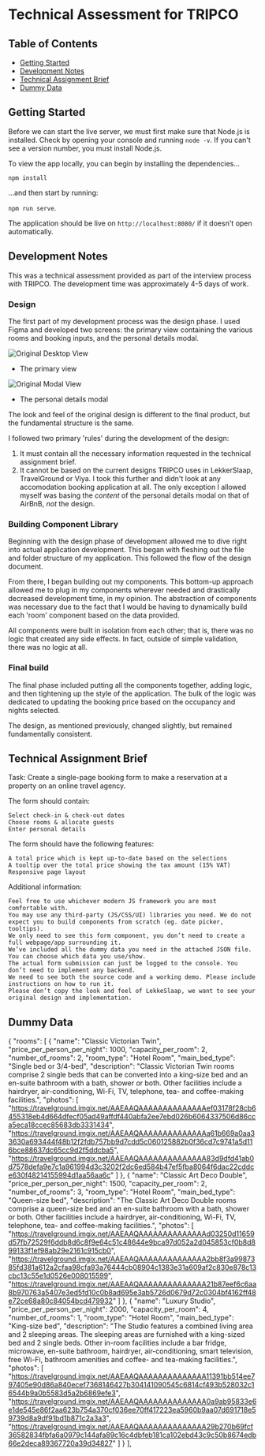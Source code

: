 # Technical Assessment for TRIPCO

## Table of Contents

- [Getting Started](#getting-started)
- [Development Notes](#development-notes)
- [Technical Assignment Brief](#technical-assignment-brief)
- [Dummy Data](#dummy-data)
## Getting Started

Before we can start the live server, we must first make sure that Node.js is installed. Check by opening your console and running `node -v`. If you can't see a version number, you must install Node.js. 

To view the app locally, you can begin by installing the dependencies...

`npm install`

...and then start by running:

`npm run serve`.

The application should be live on `http://localhost:8080/` if it doesn't open automatically.

## Development Notes

This was a technical assessment provided as part of the interview process with TRIPCO. The development time was approximately 4-5 days of work. 

### Design

The first part of my development process was the design phase. I used Figma and developed two screens: the primary view containing the various rooms and booking inputs, and the personal details modal.

![Original Desktop View](https://github.com/zeagle848/TRIPCO-POC/assets/31068439/08377d5c-5141-488d-be6a-e0f468a54790)
  - The primary view

![Original Modal View](https://github.com/zeagle848/TRIPCO-POC/assets/31068439/66767626-ea72-4c79-b66a-fa46b7535c24)
  - The personal details modal

The look and feel of the original design is different to the final product, but the fundamental structure is the same. 

I followed two primary 'rules' during the development of the design: 
1. It must contain all the necessary information requested in the technical assignment brief.
2. It cannot be based on the current designs TRIPCO uses in LekkerSlaap, TravelGround or Viya. I took this further and didn't look at any accomodation booking application at all. The only exception I allowed myself was basing the *content* of the personal details modal on that of AirBnB, *not* the design.

### Building Component Library

Beginning with the design phase of development allowed me to dive right into actual application development. This began with fleshing out the file and folder structure of my application. This followed the flow of the design document. 

From there, I began building out my components. This bottom-up approach allowed me to plug in my components wherever needed and drastically decreased development time, in my opinion. The abstraction of components was necessary due to the fact that I would be having to dynamically build each 'room' component based on the data provided. 

All components were built in isolation from each other; that is, there was no logic that created any side effects. In fact, outside of simple validation, there was no logic at all.

### Final build

The final phase included putting all the components together, adding logic, and then tightening up the style of the application. The bulk of the logic was dedicated to updating the booking price based on the occupancy and nights selected. 

The design, as mentioned previously, changed slightly, but remained fundamentally consistent.

## Technical Assignment Brief

Task: Create a single-page booking form to make a reservation at a property on an online travel agency.

The form should contain:

    Select check-in & check-out dates
    Choose rooms & allocate guests
    Enter personal details

The form should have the following features:

    A total price which is kept up-to-date based on the selections
    A tooltip over the total price showing the tax amount (15% VAT)
    Responsive page layout

Additional information:

    Feel free to use whichever modern JS framework you are most comfortable with.
    You may use any third-party (JS/CSS/UI) libraries you need. We do not expect you to build components from scratch (eg. date picker, tooltips).
    We only need to see this form component, you don’t need to create a full webpage/app surrounding it.
    We’ve included all the dummy data you need in the attached JSON file. You can choose which data you use/show.
    The actual form submission can just be logged to the console. You don’t need to implement any backend.
    We need to see both the source code and a working demo. Please include instructions on how to run it.
    Please don’t copy the look and feel of LekkeSlaap, we want to see your original design and implementation.

## Dummy Data

{
    "rooms": [
        {
            "name": "Classic Victorian Twin",
            "price_per_person_per_night": 1000,
            "capacity_per_room": 2,
            "number_of_rooms": 2,
            "room_type": "Hotel Room",
            "main_bed_type": "Single bed or 3/4-bed",
            "description": "Classic Victorian Twin rooms comprise 2 single beds that can be converted into a king-size bed and an en-suite bathroom with a bath, shower or both. Other facilities include a hairdryer, air-conditioning, Wi-Fi, TV, telephone, tea- and coffee-making facilities.",
            "photos": [
                "https://travelground.imgix.net/AAEAAQAAAAAAAAAAAAAAef03178f28cb6455318eb4d664dfecf05ad49affdf440abfa2ee7ebd026b6064337506d86cca5eca18ccec85683db3331434",
                "https://travelground.imgix.net/AAEAAQAAAAAAAAAAAAAAa61b669a0aa33630a693444f48b12f2fdb757bb9d7cdd5c060125882b0f36cd7c9741a5d116bce88637dc65cc9d2f5ddcba5",
                "https://travelground.imgix.net/AAEAAQAAAAAAAAAAAAAA83d9dfd41ab0d7578defa9e7c1a961994d3c3202f2dc6ed584b47ef5fba8064f6dac22cddce630f48214155994d1aa56aa6c"
            ]
        },
        {
            "name": "Classic Art Deco Double",
            "price_per_person_per_night": 1500,
            "capacity_per_room": 2,
            "number_of_rooms": 3,
            "room_type": "Hotel Room",
            "main_bed_type": "Queen-size bed",
            "description": "The Classic Art Deco Double rooms comprise a queen-size bed and an en-suite bathroom with a bath, shower or both. Other facilities include a hairdryer, air-conditioning, Wi-Fi, TV, telephone, tea- and coffee-making facilities.",
            "photos": [
                "https://travelground.imgix.net/AAEAAQAAAAAAAAAAAAAAd03250d11659d57fb72529f6ddb8d6c8f9e64c51c48644e9bca97d052a2d045853cf0b8d899133f1ef98ab29e2161c915cb0",
                "https://travelground.imgix.net/AAEAAQAAAAAAAAAAAAAA2bb8f3a9987385fd381a612a2cfaa98cfa93a76444cb08904c1383e31a609af2c830e878c13cbc13c55e1d0526e008015599",
                "https://travelground.imgix.net/AAEAAQAAAAAAAAAAAAAA21b87eef6c6aa8b970763a5407e3ed5fd10c0b8ad695e3ab5726d0679d72c0304bf4162ff48e72ce68a80c84054bcd479932"
            ]
        },
        {
            "name": "Luxury Studio",
            "price_per_person_per_night": 2000,
            "capacity_per_room": 4,
            "number_of_rooms": 1,
            "room_type": "Hotel Room",
            "main_bed_type": "King-size bed",
            "description": "The Studio features a combined living area and 2 sleeping areas. The sleeping areas are furnished with a king-sized bed and 2 single beds. Other in-room facilities include a bar fridge, microwave, en-suite bathroom, hairdryer, air-conditioning, smart television, free Wi-Fi, bathroom amenities and coffee- and tea-making facilities.",
            "photos": [
                "https://travelground.imgix.net/AAEAAQAAAAAAAAAAAAAA11391bb514ee797405e90d86a840ecef7368146427b304141090545c6814cf493b528032c16544b9a0b5583d5a2b6869efe3",
                "https://travelground.imgix.net/AAEAAQAAAAAAAAAAAAAA0a9ab95833e6e1de545e86f2aa623b754a370cf036ee70ff417223ea5960b9aa07d691718e59739d8a9df91bd1b871c2a3a3",
                "https://travelground.imgix.net/AAEAAQAAAAAAAAAAAAAA29b270b69fcf36582834fbfa6a0979c144afa89c16c4dbfeb181ca102ebd43c9c50b8674edb66e2deca89367720a39d34827"
            ]
        }
    ],
